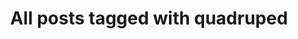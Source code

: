 ---
layout: tag
title: "All posts tagged with quadruped"
permalink: /weblog/tags/quadruped/
taxonomy: quadruped
---